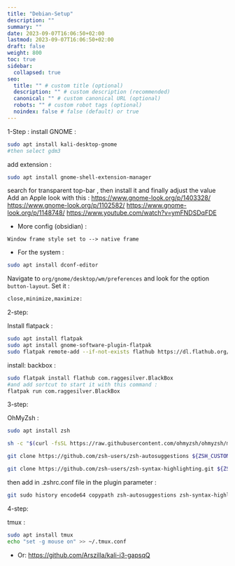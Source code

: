 ```yaml
---
title: "Debian-Setup"
description: ""
summary: ""
date: 2023-09-07T16:06:50+02:00
lastmod: 2023-09-07T16:06:50+02:00
draft: false
weight: 800
toc: true
sidebar:
  collapsed: true
seo:
  title: "" # custom title (optional)
  description: "" # custom description (recommended)
  canonical: "" # custom canonical URL (optional)
  robots: "" # custom robot tags (optional)
  noindex: false # false (default) or true
---
```



1-Step :
install GNOME : 
```sh
sudo apt install kali-desktop-gnome
#then select gdm3
```
add extension : 
```sh
sudo apt install gnome-shell-extension-manager
```

search for transparent top-bar , then install it and finally adjust the value
Add an Apple look with this  : 
https://www.gnome-look.org/p/1403328/
https://www.gnome-look.org/p/1102582/
https://www.gnome-look.org/p/1148748/
https://www.youtube.com/watch?v=ymFNDSDqFDE

- More config (obsidian) : 

```
Window frame style set to --> native frame
```

- For the system : 
```sh
sudo apt install dconf-editor
```

Navigate to `org/gnome/desktop/wm/preferences` and look for the option `button-layout`. Set it : 
```sh
close,minimize,maximize:
```

2-step:

Install flatpack : 

```sh
sudo apt install flatpak
sudo apt install gnome-software-plugin-flatpak
sudo flatpak remote-add --if-not-exists flathub https://dl.flathub.org/repo/flathub.flatpakrepo
```
install: backbox :
```sh
sudo flatpak install flathub com.raggesilver.BlackBox
#and add sortcut to start it with this command : 
flatpak run com.raggesilver.BlackBox
```

3-step: 

OhMyZsh : 
```sh
sudo apt install zsh

sh -c "$(curl -fsSL https://raw.githubusercontent.com/ohmyzsh/ohmyzsh/master/tools/install.sh)"

git clone https://github.com/zsh-users/zsh-autosuggestions ${ZSH_CUSTOM:-~/.oh-my-zsh/custom}/plugins/zsh-autosuggestions

git clone https://github.com/zsh-users/zsh-syntax-highlighting.git ${ZSH_CUSTOM:-~/.oh-my-zsh/custom}/plugins/zsh-syntax-highlighting
```

then add  in .zshrc.conf file  in the plugin parameter : 
```sh
git sudo history encode64 copypath zsh-autosuggestions zsh-syntax-highlighting
```
4-step:

tmux : 
```sh
sudo apt install tmux 
echo "set -g mouse on" >> ~/.tmux.conf
```

- Or: 
https://github.com/Arszilla/kali-i3-gapsqQ